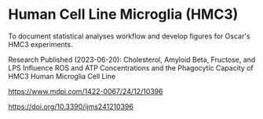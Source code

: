 # Human Cell Line Microglia (HMC3)

To document statistical analyses workflow and develop figures for Oscar's HMC3 experiments. 

Research Published (2023-06-20): 
Cholesterol, Amyloid Beta,
Fructose, and LPS Influence ROS and ATP Concentrations and the Phagocytic
Capacity of HMC3 Human Microglia Cell Line 

https://www.mdpi.com/1422-0067/24/12/10396

https://doi.org/10.3390/ijms241210396